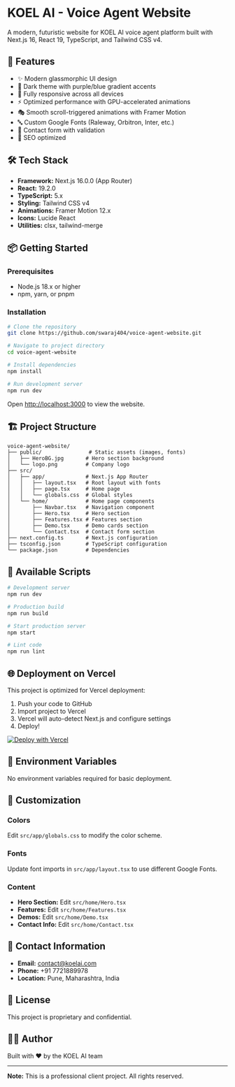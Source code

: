 # KOEL AI - Voice Agent Website

A modern, futuristic website for KOEL AI voice agent platform built with Next.js 16, React 19, TypeScript, and Tailwind CSS v4.

## 🚀 Features

- ✨ Modern glassmorphic UI design
- 🎨 Dark theme with purple/blue gradient accents
- 📱 Fully responsive across all devices
- ⚡ Optimized performance with GPU-accelerated animations
- 🎭 Smooth scroll-triggered animations with Framer Motion
- 🔤 Custom Google Fonts (Raleway, Orbitron, Inter, etc.)
- 📧 Contact form with validation
- 🎯 SEO optimized

## 🛠️ Tech Stack

- **Framework:** Next.js 16.0.0 (App Router)
- **React:** 19.2.0
- **TypeScript:** 5.x
- **Styling:** Tailwind CSS v4
- **Animations:** Framer Motion 12.x
- **Icons:** Lucide React
- **Utilities:** clsx, tailwind-merge

## 📦 Getting Started

### Prerequisites

- Node.js 18.x or higher
- npm, yarn, or pnpm

### Installation

```bash
# Clone the repository
git clone https://github.com/swaraj404/voice-agent-website.git

# Navigate to project directory
cd voice-agent-website

# Install dependencies
npm install

# Run development server
npm run dev
```

Open [http://localhost:3000](http://localhost:3000) to view the website.

## 🏗️ Project Structure

```
voice-agent-website/
├── public/               # Static assets (images, fonts)
│   ├── HeroBG.jpg       # Hero section background
│   └── logo.png         # Company logo
├── src/
│   ├── app/             # Next.js App Router
│   │   ├── layout.tsx   # Root layout with fonts
│   │   ├── page.tsx     # Home page
│   │   └── globals.css  # Global styles
│   └── home/            # Home page components
│       ├── Navbar.tsx   # Navigation component
│       ├── Hero.tsx     # Hero section
│       ├── Features.tsx # Features section
│       ├── Demo.tsx     # Demo cards section
│       └── Contact.tsx  # Contact form section
├── next.config.ts       # Next.js configuration
├── tsconfig.json        # TypeScript configuration
└── package.json         # Dependencies
```

## 📄 Available Scripts

```bash
# Development server
npm run dev

# Production build
npm run build

# Start production server
npm start

# Lint code
npm run lint
```

## 🌐 Deployment on Vercel

This project is optimized for Vercel deployment:

1. Push your code to GitHub
2. Import project to Vercel
3. Vercel will auto-detect Next.js and configure settings
4. Deploy!

[![Deploy with Vercel](https://vercel.com/button)](https://vercel.com/new/clone?repository-url=https://github.com/swaraj404/voice-agent-website)

## 📝 Environment Variables

No environment variables required for basic deployment.

## 🎨 Customization

### Colors
Edit `src/app/globals.css` to modify the color scheme.

### Fonts
Update font imports in `src/app/layout.tsx` to use different Google Fonts.

### Content
- **Hero Section:** Edit `src/home/Hero.tsx`
- **Features:** Edit `src/home/Features.tsx`
- **Demos:** Edit `src/home/Demo.tsx`
- **Contact Info:** Edit `src/home/Contact.tsx`

## 📧 Contact Information

- **Email:** contact@koelai.com
- **Phone:** +91 7721889978
- **Location:** Pune, Maharashtra, India

## 📄 License

This project is proprietary and confidential.

## 👨‍💻 Author

Built with ❤️ by the KOEL AI team

---

**Note:** This is a professional client project. All rights reserved.
